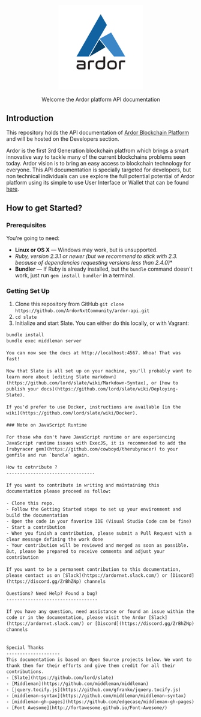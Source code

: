 <p align="center">
  <img src="./source/images/logo.png" alt="Ardor API Documentation" width="226">
  <br>
</p>

<p align="center">Welcome the Ardor platform API documentation</p>

Introduction
------------

This repository holds the API documentation of [Ardor Blockchain Platform](https://www.ardorplatform.org/) and will be hosted on the Developers section.

Ardor is the first 3rd Generation blockchain platfrom which brings a smart innovative way to tackle many of the current blockchains problems seen today. Ardor vision is to bring an easy access to blockchain technology for everyone. This API documentation is specially targeted for developers, but non technical individuals can use explore the full potential potential of Ardor platform using its simple to use User Interface or Wallet that can be found [here](https://www.ardorplatform.org/).


How to get Started?
------------------------------

### Prerequisites

You're going to need:

 - **Linux or OS X** — Windows may work, but is unsupported.
 - **Ruby, version 2.3.1 or newer (but we recommend to stick with 2.3.* because of dependencies requesting versions less than 2.4.0)**
 - **Bundler** — If Ruby is already installed, but the `bundle` command doesn't work, just run `gem install bundler` in a terminal.


### Getting Set Up
1. Clone this repository from GitHub `git clone https://github.com/ArdorNxtCommunity/ardor-api.git`
2. `cd slate`
4. Initialize and start Slate. You can either do this locally, or with Vagrant:

```shell
bundle install
bundle exec middleman server

You can now see the docs at http://localhost:4567. Whoa! That was fast!

Now that Slate is all set up on your machine, you'll probably want to learn more about [editing Slate markdown](https://github.com/lord/slate/wiki/Markdown-Syntax), or [how to publish your docs](https://github.com/lord/slate/wiki/Deploying-Slate).

If you'd prefer to use Docker, instructions are available [in the wiki](https://github.com/lord/slate/wiki/Docker).

### Note on JavaScript Runtime

For those who don't have JavaScript runtime or are experiencing JavaScript runtime issues with ExecJS, it is recommended to add the [rubyracer gem](https://github.com/cowboyd/therubyracer) to your gemfile and run `bundle` again.

How to cotnribute ?
---------------------------------

If you want to contribute in writing and maintaining this documentation please proceed as follow:

- Clone this repo.
- Follow the Getting Started steps to set up your environment and build the documentation
- Open the code in your favorite IDE (Visual Studio Code can be fine)
- Start a contribution
- When you finish a contribution, please submit a Pull Request with a clear message defining the work done
- Your contribution will be reviewed and merged as soon as possible. But, please be prepared to receive comments and adjust your contribution

If you want to be a permanent contribution to this documentation, please contact us on [Slack](https://ardornxt.slack.com/) or [Discord](https://discord.gg/ZrBhZNp) channels

Questions? Need Help? Found a bug?
----------------------------------

If you have any question, need assistance or found an issue within the code or in the documentation, please visit the Ardor [Slack](https://ardornxt.slack.com/) or [Discord](https://discord.gg/ZrBhZNp) channels


Special Thanks
--------------------
This documentation is based on Open Source projects below. We want to thank them for their efforts and give them credit for all their contributions.
- [Slate](https://github.com/lord/slate)
- [Middleman](https://github.com/middleman/middleman)
- [jquery.tocify.js](https://github.com/gfranko/jquery.tocify.js)
- [middleman-syntax](https://github.com/middleman/middleman-syntax)
- [middleman-gh-pages](https://github.com/edgecase/middleman-gh-pages)
- [Font Awesome](http://fortawesome.github.io/Font-Awesome/)
